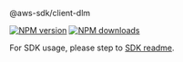 @aws-sdk/client-dlm

[![NPM version](https://img.shields.io/npm/v/@aws-sdk/client-dlm/beta.svg)](https://www.npmjs.com/package/@aws-sdk/client-dlm)
[![NPM downloads](https://img.shields.io/npm/dm/@aws-sdk/client-dlm.svg)](https://www.npmjs.com/package/@aws-sdk/client-dlm)

For SDK usage, please step to [SDK readme](https://github.com/aws/aws-sdk-js-v3).

